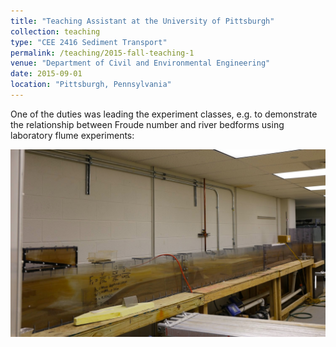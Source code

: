 ```yaml
---
title: "Teaching Assistant at the University of Pittsburgh"
collection: teaching
type: "CEE 2416 Sediment Transport"
permalink: /teaching/2015-fall-teaching-1
venue: "Department of Civil and Environmental Engineering"
date: 2015-09-01
location: "Pittsburgh, Pennsylvania"
---
```


One of the duties was leading the experiment classes, e.g. to demonstrate the relationship between Froude number and river bedforms using laboratory flume experiments:


![](/images/exprmt_pitt.jpeg)
